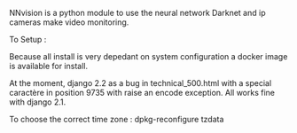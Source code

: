 NNvision is a python module to use the neural network Darknet and ip cameras make video monitoring.

To Setup : 

Because all install is very depedant on system configuration a docker image is available for install.

At the moment, django 2.2 as a bug in technical_500.html with a special caractère in position 9735 with raise an encode exception. All works fine with django 2.1.

To choose the correct time zone : dpkg-reconfigure tzdata

